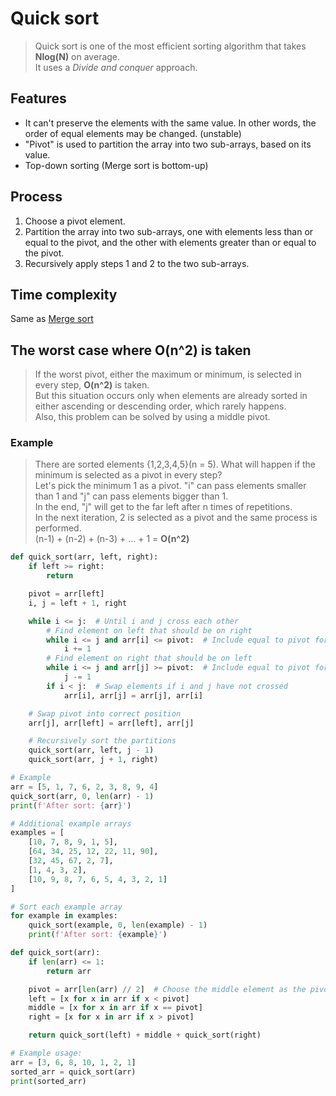# Quick sort
>Quick sort is one of the most efficient sorting algorithm that takes **Nlog(N)** on average.<br>
>It uses a *Divide and conquer* approach.

## Features
- It can't preserve the elements with the same value. In other words, the order of equal elements may be changed. (unstable)
- "Pivot" is used to partition the array into two sub-arrays, based on its value.
- Top-down sorting (Merge sort is bottom-up)

## Process
1. Choose a pivot element.
2. Partition the array into two sub-arrays, one with elements less than or equal to the pivot, and the other with elements greater than or equal to the pivot.
3. Recursively apply steps 1 and 2 to the two sub-arrays.

## Time complexity
Same as [Merge sort](https://github.com/vacu9708/Algorithm/tree/main/Sorting%20algorithm/Merge%20sort)

## The worst case where O(n^2) is taken
>If the worst pivot, either the maximum or minimum, is selected in every step, **O(n^2)** is taken.<br>
>But this situation occurs only when elements are already sorted in either ascending or descending order, which rarely happens.<br>
>Also, this problem can be solved by using a middle pivot.
### Example
>There are sorted elements {1,2,3,4,5}(n = 5). What will happen if the minimum is selected as a pivot in every step?<br>
>Let's pick the minimum 1 as a pivot. "i" can pass elements smaller than 1 and "j" can pass elements bigger than 1.<br>
>In the end, "j" will get to the far left after n times of repetitions.<br>
>In the next iteration, 2 is selected as a pivot and the same process is performed.<br>
>(n-1) + (n-2) + (n-3) + ... + 1 = **O(n^2)**

~~~python
def quick_sort(arr, left, right):
    if left >= right:
        return

    pivot = arr[left]
    i, j = left + 1, right

    while i <= j:  # Until i and j cross each other
        # Find element on left that should be on right
        while i <= j and arr[i] <= pivot:  # Include equal to pivot for stability
            i += 1
        # Find element on right that should be on left
        while i <= j and arr[j] >= pivot:  # Include equal to pivot for stability
            j -= 1
        if i < j:  # Swap elements if i and j have not crossed
            arr[i], arr[j] = arr[j], arr[i]

    # Swap pivot into correct position
    arr[j], arr[left] = arr[left], arr[j]

    # Recursively sort the partitions
    quick_sort(arr, left, j - 1)
    quick_sort(arr, j + 1, right)

# Example
arr = [5, 1, 7, 6, 2, 3, 8, 9, 4]
quick_sort(arr, 0, len(arr) - 1)
print(f'After sort: {arr}')

# Additional example arrays
examples = [
    [10, 7, 8, 9, 1, 5],
    [64, 34, 25, 12, 22, 11, 90],
    [32, 45, 67, 2, 7],
    [1, 4, 3, 2],
    [10, 9, 8, 7, 6, 5, 4, 3, 2, 1]
]

# Sort each example array
for example in examples:
    quick_sort(example, 0, len(example) - 1)
    print(f'After sort: {example}')
~~~

~~~python
def quick_sort(arr):
    if len(arr) <= 1:
        return arr

    pivot = arr[len(arr) // 2]  # Choose the middle element as the pivot
    left = [x for x in arr if x < pivot]
    middle = [x for x in arr if x == pivot]
    right = [x for x in arr if x > pivot]

    return quick_sort(left) + middle + quick_sort(right)

# Example usage:
arr = [3, 6, 8, 10, 1, 2, 1]
sorted_arr = quick_sort(arr)
print(sorted_arr)
~~~
